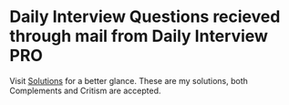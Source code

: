 # Daily Interview Questions recieved through mail from Daily Interview PRO

Visit <a href="https://github.com/anishmo99/DailyInterviewPro/blob/master/index.md">Solutions</a> for a better glance. 
These are my solutions, both Complements and Critism are accepted.
